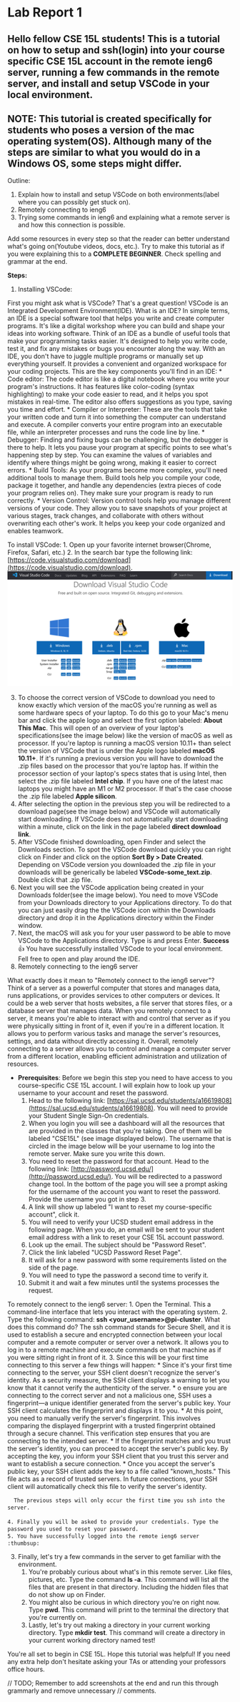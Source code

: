 # Lab Report 1

## Hello fellow CSE 15L students! This is a tutorial on how to setup and ssh(login) into your course specific CSE 15L account in the remote ieng6 server, running a few commands in the remote server, and install and setup VSCode in your local environment.
## NOTE: This tutorial is created specifically for students who poses a version of the mac operating system(OS). Although many of the steps are similar to what you would do in a Windows OS, some steps might differ.

Outline:
 1. Explain how to install and setup VSCode on both environments(label where you can possibly get stuck on).
 2. Remotely connecting to ieng6
 3. Trying some commands in ieng6 and explaining what a remote server is and how this connection is possible.

Add some resources in every step so that the reader can better understand what's going on(Youtube videos, docs, etc.). Try to make this tutorial as if you were explaining this to a **COMPLETE BEGINNER**. Check spelling and grammar at the end.

**Steps:**
1. Installing VSCode:

  First you might ask what is VSCode? That's a great question! VSCode is an Integrated Development Environment(IDE). What is an IDE? In simple terms, an IDE is a special software tool that helps you write and create computer programs. It's like a digital workshop where you can build and shape your ideas into working software. Think of an IDE as a bundle of useful tools that make your programming tasks easier. It's designed to help you write code, test it, and fix any mistakes or bugs you encounter along the way. With an IDE, you don't have to juggle multiple programs or manually set up everything yourself. It provides a convenient and organized workspace for your coding projects. This are the key components you'll find in an IDE:
	* Code editor: The code editor is like a digital notebook where you write your program's instructions. It has features like color-coding (syntax highlighting) to make your code easier to read, and it helps you spot mistakes in real-time. The editor also offers suggestions as you type, saving you time and effort.
	* Compiler or Interpreter: These are the tools that take your written code and turn it into something the computer can understand and execute. A compiler converts your entire program into an executable file, while an interpreter processes and runs the code line by line.
	* Debugger: Finding and fixing bugs can be challenging, but the debugger is there to help. It lets you pause your program at specific points to see what's happening step by step. You can examine the values of variables and identify where things might be going wrong, making it easier to correct errors.
	* Build Tools: As your programs become more complex, you'll need additional tools to manage them. Build tools help you compile your code, package it together, and handle any dependencies (extra pieces of code your program relies on). They make sure your program is ready to run correctly.
	* Version Control: Version control tools help you manage different versions of your code. They allow you to save snapshots of your project at various stages, track changes, and collaborate with others without overwriting each other's work. It helps you keep your code organized and enables teamwork.

  To install VSCode:
	1. Open up your favorite internet browser(Chrome, Firefox, Safari, etc.)
	2. In the search bar type the following link: [https://code.visualstudio.com/download](https://code.visualstudio.com/download).
	![Image](https://github.com/AlbardEspinoza/cse15l-lab-reports/blob/main/VSCode_download_page.png)

  3. To choose the correct version of VSCode to download you need to know exactly which version of the macOS you're running as well as some hardware specs of your laptop. To do this go to your Mac's menu bar and click the apple logo and select the first option labeled: **About This Mac**. This will open of an overview of your laptop's specifications(see the image below) like the version of macOS as well as processor. If you're laptop is running a macOS version 10.11+ than select the version of VSCode that is under the Apple logo labeled **macOS 10.11+**. If it's running a previous version you will have to download the .zip files based on the processor that you're laptop has. If within the processor section of your laptop's specs states that is using Intel, then select the .zip file labeled **Intel chip**. If you have one of the latest mac laptops you might have an M1 or M2 processor. If that's the case choose the .zip file labeled **Apple silicon**.
  4. After selecting the option in the previous step you will be redirected to a download page(see the image below) and VSCode will automatically start downloading. If VSCode does not automatically start downloading within a minute, click on the link in the page labeled **direct download link**.
  5. After VSCode finished downloading, open Finder and select the Downloads section. To spot the VSCode download quickly you can right click on Finder and click on the option **Sort By > Date Created**. Depending on VSCode version you downloaded the .zip file in your downloads will be generically be labeled **VSCode-some_text.zip**. Double click that .zip file.
  6. Next you will see the VSCode application being created in your Downloads folder(see the image below). You need to move VSCode from your Downloads directory to your Applications directory. To do that you can just easily drag the the VSCode icon within the Downloads directory and drop it in the Applications directory within the Finder window.
  7. Next, the macOS will ask you for your user password to be able to move VSCode to the Applications directory. Type is and press Enter.
  **Success** :thumbsup: You have successfully installed VSCode to your local environment. Fell free to open and play around the IDE.
2. Remotely connecting to the ieng6 server

  What exactly does it mean to "Remotely connect to the ieng6 server"? Think of a server as a powerful computer that stores and manages data, runs applications, or provides services to other computers or devices. It could be a web server that hosts websites, a file server that stores files, or a database server that manages data. When you remotely connect to a server, it means you're able to interact with and control that server as if you were physically sitting in front of it, even if you're in a different location. It allows you to perform various tasks and manage the server's resources, settings, and data without directly accessing it. Overall, remotely connecting to a server allows you to control and manage a computer server from a different location, enabling efficient administration and utilization of resources.
  * **Prerequisites**: Before we begin this step you need to have access to you course-specific CSE 15L account. I will explain how to look up your username to your account and reset the password.
    1. Head to the following link: [https://sal.ucsd.edu/students/a16619808](https://sal.ucsd.edu/students/a16619808). You will need to provide your Student Single Sign-On credentials.
    2. When you login you will see a dashboard will all the resources that are provided in the classes that you're taking. One of them will be labeled "CSE15L" (see image displayed below). The username that is circled in the image below will be your username to log into the remote server. Make sure you write this down.
    3. You need to reset the password for that account. Head to the following link: [http://password.ucsd.edu/](http://password.ucsd.edu/). You will be redirected to a password change tool. In the bottom of the page you will see a prompt asking for the username of the account you want to reset the password. Provide the username you got in step 3.
    4. A link will show up labeled "I want to reset my course-specific account", click it.
    5. You will need to verify your UCSD student email address in the following page. When you do, an email will be sent to your student email address with a link to reset your CSE 15L account password.
    6. Look up the email. The subject should be "Password Reset".
    7. Click the link labeled "UCSD Password Reset Page".
    8. It will ask for a new password with some requirements listed on the side of the page.
    9. You will need to type the password a second time to verify it.
    10. Submit it and wait a few minutes until the systems processes the request.

  To remotely connect to the ieng6 server:
    1. Open the Terminal. This a command-line interface that lets you interact with the operating system.
    2. Type the following command: **ssh <your_username>@pi-cluster**. What does this command do? The ssh command stands for Secure Shell, and it is used to establish a secure and encrypted connection between your local computer and a remote computer or server over a network. It allows you to log in to a remote machine and execute commands on that machine as if you were sitting right in front of it.
    3. Since this will be your first time connecting to this server a few things will happen:
      * Since it's your first time connecting to the server, your SSH client doesn't recognize the server's identity. As a security measure, the SSH client displays a warning to let you know that it cannot verify the authenticity of the server.
      * o ensure you are connecting to the correct server and not a malicious one, SSH uses a fingerprint—a unique identifier generated from the server's public key. Your SSH client calculates the fingerprint and displays it to you.
      * At this point, you need to manually verify the server's fingerprint. This involves comparing the displayed fingerprint with a trusted fingerprint obtained through a secure channel. This verification step ensures that you are connecting to the intended server.
      * If the fingerprint matches and you trust the server's identity, you can proceed to accept the server's public key. By accepting the key, you inform your SSH client that you trust this server and want to establish a secure connection.
      * Once you accept the server's public key, your SSH client adds the key to a file called "known_hosts." This file acts as a record of trusted servers. In future connections, your SSH client will automatically check this file to verify the server's identity.

      The previous steps will only occur the first time you ssh into the server.

    4. Finally you will be asked to provide your credentials. Type the password you used to reset your password.
    5. You have successfully logged into the remote ieng6 server :thumbsup:

3. Finally, let's try a few commands in the server to get familiar with the environment.
    1. You're probably curious about what's in this remote server. Like files, pictures, etc. Type the command **ls -a**. This command will list all the files that are present in that directory. Including the hidden files that do not show up on Finder.
    2. You might also be curious in which directory you're on right now. Type **pwd**. This command will print to the terminal the directory that you're currently on.
    3. Lastly, let's try out making a directory in your current working directory. Type **mkdir test**. This command will create a directory in your current working directory named test!

You're all set to begin in CSE 15L. Hope this tutorial was helpful! If you need any extra help don't hesitate asking your TAs or attending your professors office hours.


// TODO; Remember to add screenshots at the end and run this through grammarly and remove unnecessary
//       comments.
